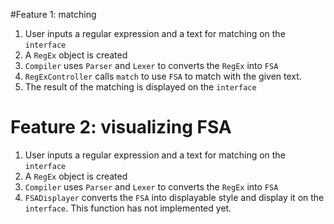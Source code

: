 #Feature 1: matching
1. User inputs a regular expression and a text for matching on the `interface`
2. A `RegEx` object is created
3. `Compiler` uses `Parser` and `Lexer` to converts the `RegEx` into `FSA`
4. `RegExController` calls `match` to use `FSA` to match with the given text.
5. The result of the matching is displayed on the `interface`

# Feature 2: visualizing FSA
1. User inputs a regular expression and a text for matching on the `interface`
2. A `RegEx` object is created
3. `Compiler` uses `Parser` and `Lexer` to converts the `RegEx` into `FSA`
4. `FSADisplayer` converts the `FSA` into displayable style and display it on the `interface`. This function has not implemented yet.